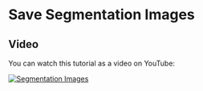 # Save Segmentation Images



## Video

You can watch this tutorial as a video on YouTube:

[![Segmentation Images](http://img.youtube.com/vi/NxFrY3EcIMA/0.jpg)](http://www.youtube.com/watch?v=NxFrY3EcIMA "Segmentation Images")

